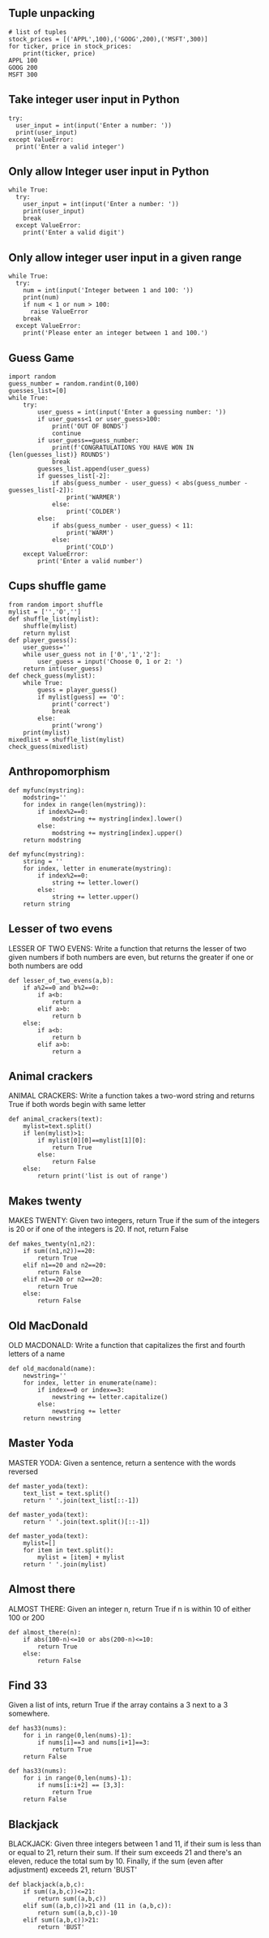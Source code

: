 ## Tuple unpacking
~~~
# list of tuples
stock_prices = [('APPL',100),('GOOG',200),('MSFT',300)]
for ticker, price in stock_prices:
    print(ticker, price)
APPL 100
GOOG 200
MSFT 300
~~~

## Take integer user input in Python
~~~
try:
  user_input = int(input('Enter a number: '))
  print(user_input)
except ValueError:
  print('Enter a valid integer')
~~~

## Only allow Integer user input in Python
~~~
while True:
  try:
    user_input = int(input('Enter a number: '))
    print(user_input)
    break
  except ValueError:
    print('Enter a valid digit')
~~~

## Only allow integer user input in a given range
~~~
while True:
  try:
    num = int(input('Integer between 1 and 100: '))
    print(num)
    if num < 1 or num > 100:
      raise ValueError
    break
  except ValueError:
    print('Please enter an integer between 1 and 100.')
~~~


## Guess Game
~~~
import random
guess_number = random.randint(0,100)
guesses_list=[0]
while True:
    try:
        user_guess = int(input('Enter a guessing number: '))
        if user_guess<1 or user_guess>100:
            print('OUT OF BONDS')
            continue
        if user_guess==guess_number:
            print(f'CONGRATULATIONS YOU HAVE WON IN {len(guesses_list)} ROUNDS')
            break
        guesses_list.append(user_guess)
        if guesses_list[-2]:
            if abs(guess_number - user_guess) < abs(guess_number - guesses_list[-2]):
                print('WARMER')
            else:
                print('COLDER')
        else:
            if abs(guess_number - user_guess) < 11:
                print('WARM')
            else:
                print('COLD')
    except ValueError:
        print('Enter a valid number')
~~~

## Cups shuffle game
~~~
from random import shuffle
mylist = ['','O','']
def shuffle_list(mylist):
    shuffle(mylist)
    return mylist
def player_guess():
    user_guess=''
    while user_guess not in ['0','1','2']:
        user_guess = input('Choose 0, 1 or 2: ')
    return int(user_guess)
def check_guess(mylist):
    while True:
        guess = player_guess()
        if mylist[guess] == 'O':
            print('correct')
            break
        else:
            print('wrong')
    print(mylist)
mixedlist = shuffle_list(mylist)
check_guess(mixedlist)
~~~

## Anthropomorphism
~~~
def myfunc(mystring):
    modstring=''
    for index in range(len(mystring)):
        if index%2==0:
            modstring += mystring[index].lower()
        else:
            modstring += mystring[index].upper()
    return modstring
    
def myfunc(mystring):
    string = ''
    for index, letter in enumerate(mystring):
        if index%2==0:
            string += letter.lower()
        else:
            string += letter.upper()
    return string  
~~~

## Lesser of two evens
LESSER OF TWO EVENS: Write a function that returns the lesser of two given numbers if both numbers are even, but returns the greater if one or both numbers are odd
~~~
def lesser_of_two_evens(a,b):
    if a%2==0 and b%2==0:
        if a<b:
            return a
        elif a>b:
            return b
    else:
        if a<b:
            return b
        elif a>b:
            return a
~~~

## Animal crackers
ANIMAL CRACKERS: Write a function takes a two-word string and returns True if both words begin with same letter
~~~
def animal_crackers(text):
    mylist=text.split()
    if len(mylist)>1:
        if mylist[0][0]==mylist[1][0]:
            return True
        else:
            return False
    else:
        return print('list is out of range')
~~~

## Makes twenty
MAKES TWENTY: Given two integers, return True if the sum of the integers is 20 or if one of the integers is 20. If not, return False
~~~
def makes_twenty(n1,n2):
    if sum((n1,n2))==20:
        return True
    elif n1==20 and n2==20:
        return False
    elif n1==20 or n2==20:
        return True
    else:
        return False
~~~

## Old MacDonald
OLD MACDONALD: Write a function that capitalizes the first and fourth letters of a name
~~~
def old_macdonald(name):
    newstring=''
    for index, letter in enumerate(name):
        if index==0 or index==3:
            newstring += letter.capitalize()
        else:
            newstring += letter
    return newstring
~~~

## Master Yoda
MASTER YODA: Given a sentence, return a sentence with the words reversed
~~~
def master_yoda(text):
    text_list = text.split()
    return ' '.join(text_list[::-1])
    
def master_yoda(text):
    return ' '.join(text.split()[::-1])
    
def master_yoda(text):
    mylist=[]
    for item in text.split():
        mylist = [item] + mylist
    return ' '.join(mylist)    
~~~    

## Almost there
ALMOST THERE: Given an integer n, return True if n is within 10 of either 100 or 200
~~~
def almost_there(n):
    if abs(100-n)<=10 or abs(200-n)<=10:
        return True
    else:
        return False
~~~

## Find 33
Given a list of ints, return True if the array contains a 3 next to a 3 somewhere.
~~~
def has33(nums):
    for i in range(0,len(nums)-1):
        if nums[i]==3 and nums[i+1]==3:
            return True
    return False
    
def has33(nums):
    for i in range(0,len(nums)-1):
        if nums[i:i+2] == [3,3]:
            return True
    return False
~~~

## Blackjack
BLACKJACK: Given three integers between 1 and 11, if their sum is less than or equal to 21, return their sum. If their sum exceeds 21 and there's an eleven, reduce the total sum by 10. Finally, if the sum (even after adjustment) exceeds 21, return 'BUST'
~~~
def blackjack(a,b,c):
    if sum((a,b,c))<=21:
        return sum((a,b,c))
    elif sum((a,b,c))>21 and (11 in (a,b,c)):
        return sum((a,b,c))-10
    elif sum((a,b,c))>21:
        return 'BUST'
~~~

